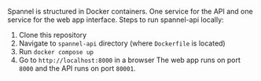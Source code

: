 Spannel is structured in Docker containers. One service for the API and one service for the web app interface.
Steps to run spannel-api locally:
1. Clone this repository
2. Navigate to `spannel-api` directory (where `Dockerfile` is located)
3. Run `docker compose up`
4. Go to `http://localhost:8000` in a browser
The web app runs on port `8000` and the API runs on port `80001`.
